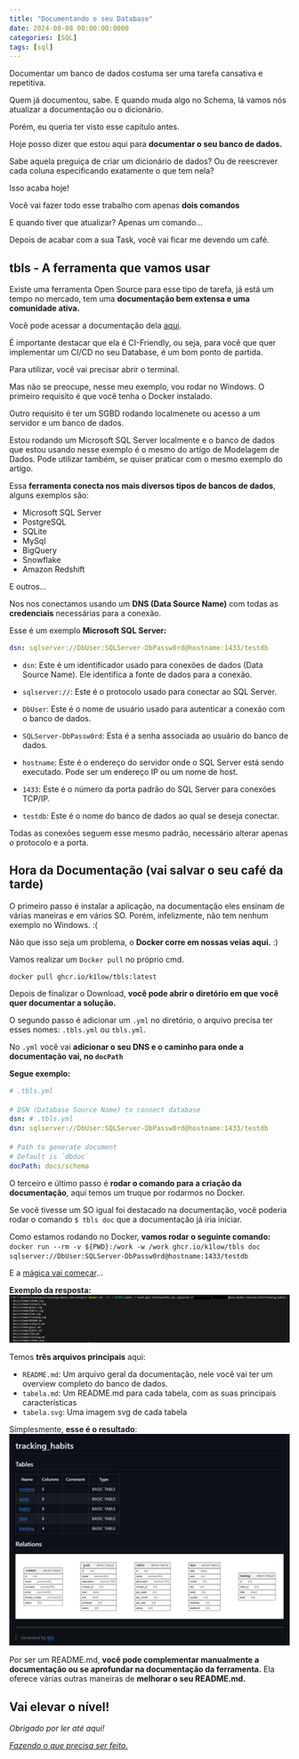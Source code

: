 ```yaml
---
title: "Documentando o seu Database"
date: 2024-08-08 00:00:00:0000
categories: [SQL]
tags: [sql]
---
```


Documentar um banco de dados costuma ser uma tarefa cansativa e repetitiva.

Quem já documentou, sabe. E quando muda algo no Schema, lá vamos nós atualizar a documentação ou o dicionário.

Porém, eu queria ter visto esse capítulo antes.

Hoje posso dizer que estou aqui para **documentar o seu banco de dados.**

Sabe aquela preguiça de criar um dicionário de dados? Ou de reescrever cada coluna especificando exatamente o que tem nela?

Isso acaba hoje!

Você vai fazer todo esse trabalho com apenas **dois comandos**

E quando tiver que atualizar? Apenas um comando...

Depois de acabar com a sua Task, você vai ficar me devendo um café.

## tbls - A ferramenta que vamos usar
Existe uma ferramenta Open Source para esse tipo de tarefa, já está um tempo no mercado, tem uma **documentação bem extensa e uma comunidade ativa.**

Você pode acessar a documentação dela [aqui](https://github.com/k1LoW/tbls?tab=readme-ov-file).

É importante destacar que ela é CI-Friendly, ou seja, para você que quer implementar um CI/CD no seu Database, é um bom ponto de partida.

Para utilizar, você vai precisar abrir o terminal.

Mas não se preocupe, nesse meu exemplo, vou rodar no Windows. O primeiro requisito é que você tenha o Docker instalado.

Outro requisito é ter um SGBD rodando localmenete ou acesso a um servidor e um banco de dados.

Estou rodando um Microsoft SQL Server localmente e o banco de dados que estou usando nesse exemplo é o mesmo do artigo de Modelagem de Dados. Pode utilizar também, se quiser praticar com o mesmo exemplo do artigo.

Essa **ferramenta conecta nos mais diversos tipos de bancos de dados**, alguns exemplos são:
- Microsoft SQL Server
- PostgreSQL
- SQLite
- MySql
- BigQuery
- Snowflake
- Amazon Redshift

E outros...

Nos nos conectamos usando um **DNS (Data Source Name)** com todas as **credenciais** necessárias para a conexão.

Esse é um exemplo **Microsoft SQL Server:**
```yml
dsn: sqlserver://DbUser:SQLServer-DbPassw0rd@hostname:1433/testdb
```

- `dsn`: Este é um identificador usado para conexões de dados (Data Source Name). Ele identifica a fonte de dados para a conexão.

- `sqlserver://`: Este é o protocolo usado para conectar ao SQL Server.

- `DbUser`: Este é o nome de usuário usado para autenticar a conexão com o banco de dados.

- `SQLServer-DbPassw0rd`: Esta é a senha associada ao usuário do banco de dados.

- `hostname`: Este é o endereço do servidor onde o SQL Server está sendo executado. Pode ser um endereço IP ou um nome de host.

- `1433`: Este é o número da porta padrão do SQL Server para conexões TCP/IP.

- `testdb`: Este é o nome do banco de dados ao qual se deseja conectar.

Todas as conexões seguem esse mesmo padrão, necessário alterar apenas o protocolo e a porta.

## Hora da Documentação (vai salvar o seu café da tarde)

O primeiro passo é instalar a aplicação, na documentação eles ensinam de várias maneiras e em vários SO. Porém, infelizmente, não tem nenhum exemplo no Windows. :(

Não que isso seja um problema, o **Docker corre em nossas veias aqui.** :)

Vamos realizar um `Docker pull` no próprio cmd. 
```docker
docker pull ghcr.io/k1low/tbls:latest
```

Depois de finalizar o Download, **você pode abrir o diretório em que você quer documentar a solução.**

O segundo passo é adicionar um `.yml` no diretório, o arquivo precisa ter esses nomes: `.tbls.yml` ou `tbls.yml`.

No `.yml` você vai **adicionar o seu DNS e o caminho para onde a documentação vai, no `docPath`**

**Segue exemplo:**
```yml
# .tbls.yml

# DSN (Database Source Name) to connect database
dsn: # .tbls.yml
dsn: sqlserver://DbUser:SQLServer-DbPassw0rd@hostname:1433/testdb

# Path to generate document
# Default is `dbdoc`
docPath: docs/schema
```

O terceiro e último passo é **rodar o comando para a criação da documentação**, aqui temos um truque por rodarmos no Docker.

Se você tivesse um SO igual foi destacado na documentação, você poderia rodar o comando `$ tbls doc` que a documentação já iria iniciar. 

Como estamos rodando no Docker, **vamos rodar o seguinte comando:** `docker run --rm -v ${PWD}:/work -w /work ghcr.io/k1low/tbls doc sqlserver://DbUser:SQLServer-DbPassw0rd@hostname:1433/testdb`

E a [mágica vai começar](https://www.youtube.com/watch?v=NAw7SqHnHLI)...

**Exemplo da resposta:**
![tbls_example](/assets/images/2024-08-08-doc-your-database/tbls_example.png)

Temos **três arquivos principais** aqui:
- `README.md`: Um arquivo geral da documentação, nele você vai ter um overview completo do banco de dados.
- `tabela.md`: Um README.md para cada tabela, com as suas principais características
- `tabela.svg`: Uma imagem svg de cada tabela

Simplesmente, **esse é o resultado**:
![tbls_readme](/assets/images/2024-08-08-doc-your-database/tbls_readme.png)

Por ser um README.md, **você pode complementar manualmente a documentação ou se aprofundar na documentação da ferramenta.** Ela oferece várias outras maneiras de **melhorar o seu README.md.**

Vai elevar o nível!
---

*Obrigado por ler até aqui!*

[*Fazendo o que precisa ser feito.*](https://linktr.ee/lorenzo_uriel)
